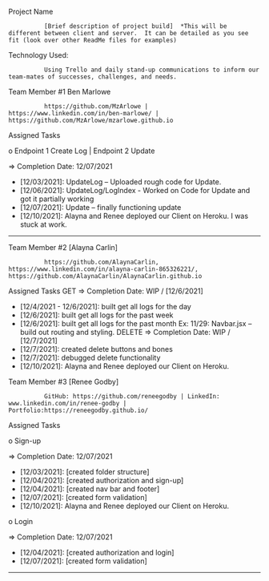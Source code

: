 Project Name

              [Brief description of project build]  *This will be different between client and server.  It can be detailed as you see fit (look over other ReadMe files for examples)

Technology Used:

              Using Trello and daily stand-up communications to inform our team-mates of successes, challenges, and needs.

Team Member #1  Ben Marlowe

              https://github.com/MzArlowe | https://www.linkedin.com/in/ben-marlowe/ | https://github.com/MzArlowe/mzarlowe.github.io

Assigned Tasks

o Endpoint 1 Create Log | Endpoint 2 Update

=> Completion Date: 12/07/2021

- [12/03/2021]: UpdateLog – Uploaded rough code for Update.
- [12/06/2021]: UpdateLog/LogIndex - Worked on Code for Update and got it partially working
- [12/07/2021]: Update – finally functioning update
-	[12/10/2021]: Alayna and Renee deployed our Client on Heroku. I was stuck at work.

---

Team Member #2  [Alayna Carlin]

              https://github.com/AlaynaCarlin, https://www.linkedin.com/in/alayna-carlin-865326221/, https://github.com/AlaynaCarlin/AlaynaCarlin.github.io

Assigned Tasks
GET
=> Completion Date: WIP / [12/6/2021]
- [12/4/2021 - 12/6/2021]: built get all logs for the day 
- [12/6/2021]: built get all logs for the past week
- [12/6/2021]: built get all logs for the past month
Ex: 11/29: Navbar.jsx – build out routing and styling.
DELETE
=> Completion Date: WIP / [12/7/2021]
- [12/7/2021]: created delete buttons and bones
- [12/7/2021]: debugged delete functionality 
- [12/10/2021]: Alayna and Renee deployed our Client on Heroku.

Team Member #3  [Renee Godby]

              GitHub: https://github.com/reneegodby | LinkedIn: www.linkedin.com/in/renee-godby | Portfolio:https://reneegodby.github.io/

Assigned Tasks

o Sign-up

=> Completion Date: 12/07/2021
- [12/03/2021]: [created folder structure]
- [12/04/2021]: [created authorization and sign-up]
- [12/04/2021]: [created nav bar and footer]
- [12/07/2021]: [created form validation]
-	[12/10/2021]: Alayna and Renee deployed our Client on Heroku.

o Login

=> Completion Date: 12/07/2021
- [12/04/2021]: [created authorization and login]
- [12/07/2021]: [created form validation]

---
